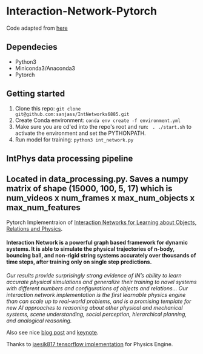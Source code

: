 # Interaction-Network-Pytorch
Code adapted from [here](https://github.com/higgsfield/interaction_network_pytorch)

## Dependecies
- Python3
- Miniconda3/Anaconda3
- Pytorch

## Getting started
1. Clone this repo:
`git clone git@github.com:sanjass/IntNetworks6885.git`
2. Create Conda environment:
`conda env create -f environment.yml`
3. Make sure you are cd'ed into the repo's root and run:
 ` . ./start.sh` to activate the environment and set the PYTHONPATH.
4. Run model for training:
`python3 int_network.py`

## IntPhys data processing pipeline

Located in data_processing.py.
Saves a numpy matrix of shape (15000, 100, 5, 17) which is num_videos x num_frames x max_num_objects x max_num_features
--------------------------------------------------

Pytorch Implementraion of [Interaction Networks for Learning about Objects, Relations and Physics](https://arxiv.org/abs/1612.00222).

#### Interaction Network is a powerful graph based framework for dynamic systems. It is able to simulate the physical trajectories of n-body, bouncing ball, and non-rigid string systems accurately over thousands of time steps, after training only on single step predictions.

*Our results provide surprisingly strong evidence of IN’s ability to learn accurate physical simulations and generalize their training to novel systems with different numbers and configurations of objects and relations… Our interaction network implementation is the first learnable physics engine than can scale up to real-world problems, and is a promising template for new AI approaches to reasoning about other physical and mechanical systems, scene understanding, social perception, hierarchical planning, and analogical reasoning.* 

Also see nice [blog post](https://blog.acolyer.org/2017/01/02/interaction-networks-for-learning-about-objects-relations-and-physics/) and [keynote](https://www.slideshare.net/KenKuroki/interaction-networks-for-learning-about-objects-relations-and-physics).

Thanks to [jaesik817 tensorflow implementation](https://github.com/jaesik817/Interaction-networks_tensorflow) for Physics Engine. 
